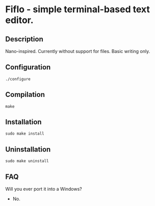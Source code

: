 # Fiflo - simple terminal-based text editor.

## Description
Nano-inspired. Currently without support for files. Basic writing only.

## Configuration
```
./configure
```

## Compilation
```
make
```

## Installation
```
sudo make install
```

## Uninstallation
```
sudo make uninstall
```

## FAQ
Will you ever port it into a Windows?
- No.
